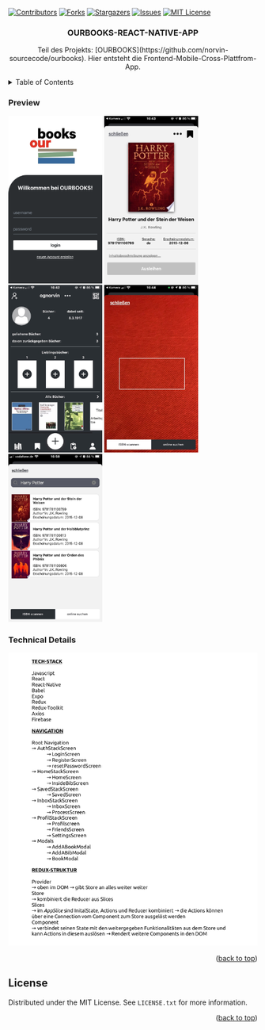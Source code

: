 <div id="top"></div>

<!-- PROJECT SHIELDS -->
[![Contributors][contributors-shield]][contributors-url]
[![Forks][forks-shield]][forks-url]
[![Stargazers][stars-shield]][stars-url]
[![Issues][issues-shield]][issues-url]
[![MIT License][license-shield]][license-url]

<h3 align="center">OURBOOKS-REACT-NATIVE-APP</h3>

  <p align="center">
    Teil des Projekts: [OURBOOKS](https://github.com/norvin-sourcecode/ourbooks). Hier entsteht die Frontend-Mobile-Cross-Plattfrom-App.

</div>



<!-- TABLE OF CONTENTS -->
<details>
  <summary>Table of Contents</summary>
  <ol>
    <li><a href="#preview">Preview</a></li>
    <li><a href="#technical-details">Technical Details</a></li>
    <li><a href="#license">License</a></li>
  </ol>
</details>

### Preview

<div style="flex-direction:row">
  <img src="https://github.com/norvin-sourcecode/ourbooks-react-native-app/blob/master/repository-assets/ourbooks_login_page.png?raw=true" alt="preview1" width="190"/>
  <img src="https://github.com/norvin-sourcecode/ourbooks-react-native-app/blob/master/repository-assets/ourbooks_book_page.jpeg?raw=true" alt="preview2" width="190"/>
  <img src="https://github.com/norvin-sourcecode/ourbooks-react-native-app/blob/master/repository-assets/ourbooks_profil_page.jpeg?raw=true" alt="preview3" width="190"/>
  <img src="https://github.com/norvin-sourcecode/ourbooks-react-native-app/blob/master/repository-assets/ourbooks_bookscanner_page.jpeg?raw=true" alt="preview4" width="190"/>
  <img src="https://github.com/norvin-sourcecode/ourbooks-react-native-app/blob/master/repository-assets/ourbooks_booksearch_page.jpeg?raw=true" alt="preview5" width="190"/>
</div>


### Technical Details

![details](https://github.com/norvin-sourcecode/ourbooks-react-native-app/blob/master/repository-assets/technical_details.png?raw=true)

<p align="right">(<a href="#top">back to top</a>)</p>


<!-- LICENSE -->
## License

Distributed under the MIT License. See `LICENSE.txt` for more information.

<p align="right">(<a href="#top">back to top</a>)</p>


<!-- MARKDOWN LINKS & IMAGES -->
<!-- https://www.markdownguide.org/basic-syntax/#reference-style-links -->
[contributors-shield]: https://img.shields.io/github/contributors/norvin-sourcecode/ourbook-react-native-app.svg?style=for-the-badge
[contributors-url]: https://github.com/norvin-sourcecode/ourbook-react-native-app/graphs/contributors
[forks-shield]: https://img.shields.io/github/forks/norvin-sourcecode/ourbook-react-native-app.svg?style=for-the-badge
[forks-url]: https://github.com/norvin-sourcecode/ourbook-react-native-app/network/members
[stars-shield]: https://img.shields.io/github/stars/norvin-sourcecode/ourbook-react-native-app.svg?style=for-the-badge
[stars-url]: https://github.com/norvin-sourcecode/ourbook-react-native-app/stargazers
[issues-shield]: https://img.shields.io/github/issues/norvin-sourcecode/ourbook-react-native-app.svg?style=for-the-badge
[issues-url]: https://github.com/norvin-sourcecode/ourbook-react-native-app/issues
[license-shield]: https://img.shields.io/github/license/norvin-sourcecode/ourbook-react-native-app.svg?style=for-the-badge
[license-url]: https://github.com/norvin-sourcecode/ourbook-react-native-app/blob/master/LICENSE.txt
